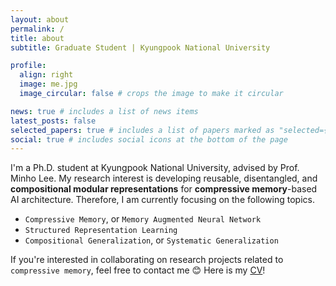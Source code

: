 ```yaml
---
layout: about
permalink: /
title: about
subtitle: Graduate Student | Kyungpook National University

profile:
  align: right
  image: me.jpg
  image_circular: false # crops the image to make it circular

news: true # includes a list of news items
latest_posts: false
selected_papers: true # includes a list of papers marked as "selected={true}"
social: true # includes social icons at the bottom of the page
---
```


I'm a Ph.D. student at Kyungpook National University, advised by Prof. Minho Lee. My research interest is developing reusable, disentangled, and **compositional modular representations** for **compressive memory**-based AI architecture. Therefore, I am currently focusing on the following topics.
- `Compressive Memory`, or `Memory Augmented Neural Network`
- `Structured Representation Learning`
- `Compositional Generalization`, or `Systematic Generalization`

If you're interested in collaborating on research projects related to `compressive memory`, feel free to contact me :blush: Here is my [CV](../assets/pdf/cv_taewon.pdf)!
